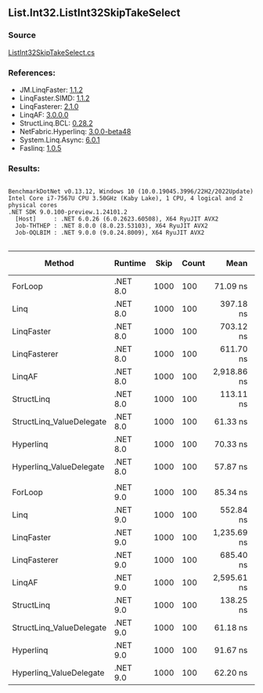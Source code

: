 ﻿## List.Int32.ListInt32SkipTakeSelect

### Source
[ListInt32SkipTakeSelect.cs](../LinqBenchmarks/List/Int32/ListInt32SkipTakeSelect.cs)

### References:
- JM.LinqFaster: [1.1.2](https://www.nuget.org/packages/JM.LinqFaster/1.1.2)
- LinqFaster.SIMD: [1.1.2](https://www.nuget.org/packages/LinqFaster.SIMD/1.0.3)
- LinqFasterer: [2.1.0](https://www.nuget.org/packages/LinqFasterer/2.1.0)
- LinqAF: [3.0.0.0](https://www.nuget.org/packages/LinqAF/3.0.0.0)
- StructLinq.BCL: [0.28.2](https://www.nuget.org/packages/StructLinq/0.28.2)
- NetFabric.Hyperlinq: [3.0.0-beta48](https://www.nuget.org/packages/NetFabric.Hyperlinq/3.0.0-beta48)
- System.Linq.Async: [6.0.1](https://www.nuget.org/packages/System.Linq.Async/6.0.1)
- Faslinq: [1.0.5](https://www.nuget.org/packages/Faslinq/1.0.5)

### Results:
```

BenchmarkDotNet v0.13.12, Windows 10 (10.0.19045.3996/22H2/2022Update)
Intel Core i7-7567U CPU 3.50GHz (Kaby Lake), 1 CPU, 4 logical and 2 physical cores
.NET SDK 9.0.100-preview.1.24101.2
  [Host]     : .NET 6.0.26 (6.0.2623.60508), X64 RyuJIT AVX2
  Job-THTHEP : .NET 8.0.0 (8.0.23.53103), X64 RyuJIT AVX2
  Job-OQLBIM : .NET 9.0.0 (9.0.24.8009), X64 RyuJIT AVX2


```
| Method                   | Runtime  | Skip | Count | Mean        | Error     | StdDev     | Median      | Ratio         | RatioSD | Gen0   | Allocated | Alloc Ratio |
|------------------------- |--------- |----- |------ |------------:|----------:|-----------:|------------:|--------------:|--------:|-------:|----------:|------------:|
| ForLoop                  | .NET 8.0 | 1000 | 100   |    71.09 ns |  1.437 ns |   1.537 ns |    70.67 ns |      baseline |         |      - |         - |          NA |
| Linq                     | .NET 8.0 | 1000 | 100   |   397.18 ns |  7.847 ns |  11.254 ns |   390.71 ns |  5.62x slower |   0.24x | 0.0725 |     152 B |          NA |
| LinqFaster               | .NET 8.0 | 1000 | 100   |   703.12 ns |  6.620 ns |   5.169 ns |   701.33 ns |  9.90x slower |   0.27x | 0.6533 |    1368 B |          NA |
| LinqFasterer             | .NET 8.0 | 1000 | 100   |   611.70 ns | 10.925 ns |  12.144 ns |   607.81 ns |  8.62x slower |   0.25x | 2.5311 |    5304 B |          NA |
| LinqAF                   | .NET 8.0 | 1000 | 100   | 2,918.86 ns | 57.708 ns |  84.588 ns | 2,898.37 ns | 41.65x slower |   1.60x |      - |         - |          NA |
| StructLinq               | .NET 8.0 | 1000 | 100   |   113.11 ns |  1.877 ns |   1.664 ns |   112.52 ns |  1.59x slower |   0.05x | 0.0458 |      96 B |          NA |
| StructLinq_ValueDelegate | .NET 8.0 | 1000 | 100   |    61.33 ns |  1.269 ns |   1.358 ns |    60.70 ns |  1.16x faster |   0.04x |      - |         - |          NA |
| Hyperlinq                | .NET 8.0 | 1000 | 100   |    70.33 ns |  0.721 ns |   0.563 ns |    70.22 ns |  1.01x faster |   0.03x |      - |         - |          NA |
| Hyperlinq_ValueDelegate  | .NET 8.0 | 1000 | 100   |    57.87 ns |  1.484 ns |   4.329 ns |    58.00 ns |  1.35x faster |   0.04x |      - |         - |          NA |
|                          |          |      |       |             |           |            |             |               |         |        |           |             |
| ForLoop                  | .NET 9.0 | 1000 | 100   |    85.34 ns |  2.534 ns |   7.063 ns |    83.37 ns |      baseline |         |      - |         - |          NA |
| Linq                     | .NET 9.0 | 1000 | 100   |   552.84 ns | 17.524 ns |  49.998 ns |   533.50 ns |  6.55x slower |   0.89x | 0.0725 |     152 B |          NA |
| LinqFaster               | .NET 9.0 | 1000 | 100   | 1,235.69 ns | 68.529 ns | 202.060 ns | 1,179.36 ns | 14.21x slower |   2.41x | 0.6523 |    1368 B |          NA |
| LinqFasterer             | .NET 9.0 | 1000 | 100   |   685.40 ns | 27.503 ns |  78.469 ns |   645.81 ns |  8.10x slower |   1.13x | 2.5311 |    5304 B |          NA |
| LinqAF                   | .NET 9.0 | 1000 | 100   | 2,595.61 ns | 31.274 ns |  33.463 ns | 2,579.12 ns | 30.56x slower |   1.81x |      - |         - |          NA |
| StructLinq               | .NET 9.0 | 1000 | 100   |   138.25 ns |  2.075 ns |   1.733 ns |   137.65 ns |  1.61x slower |   0.12x | 0.0458 |      96 B |          NA |
| StructLinq_ValueDelegate | .NET 9.0 | 1000 | 100   |    61.18 ns |  1.140 ns |   0.952 ns |    60.79 ns |  1.41x faster |   0.12x |      - |         - |          NA |
| Hyperlinq                | .NET 9.0 | 1000 | 100   |    91.67 ns |  1.562 ns |   1.798 ns |    91.12 ns |  1.08x slower |   0.06x |      - |         - |          NA |
| Hyperlinq_ValueDelegate  | .NET 9.0 | 1000 | 100   |    62.20 ns |  0.414 ns |   0.387 ns |    62.36 ns |  1.38x faster |   0.10x |      - |         - |          NA |
